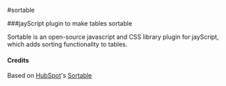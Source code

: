#sortable

###jayScript plugin to make tables sortable


Sortable is an open-source javascript and CSS library plugin for jayScript, which adds sorting functionality to tables.

#### Credits

Based on [HubSpot](https://github.com/HubSpot/)'s [Sortable](https://github.com/HubSpot/sortable)
